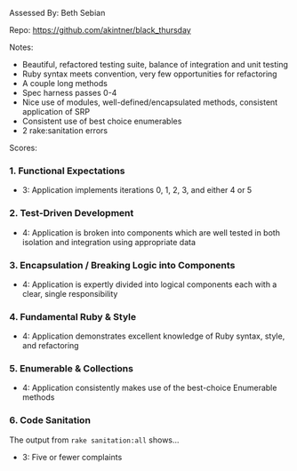 Assessed By: Beth Sebian

Repo: https://github.com/akintner/black_thursday

Notes: 
* Beautiful, refactored testing suite, balance of integration and unit testing
* Ruby syntax meets convention, very few opportunities for refactoring
* A couple long methods
* Spec harness passes 0-4
* Nice use of modules, well-defined/encapsulated methods, consistent application of SRP
* Consistent use of best choice enumerables
* 2 rake:sanitation errors

Scores:

### 1. Functional Expectations
* 3: Application implements iterations 0, 1, 2, 3, and either 4 or 5

### 2. Test-Driven Development
* 4: Application is broken into components which are well tested in both isolation and integration using appropriate data

### 3. Encapsulation / Breaking Logic into Components
* 4: Application is expertly divided into logical components each with a clear, single responsibility

### 4. Fundamental Ruby & Style
* 4:  Application demonstrates excellent knowledge of Ruby syntax, style, and refactoring

### 5. Enumerable & Collections
* 4: Application consistently makes use of the best-choice Enumerable methods

### 6. Code Sanitation
The output from `rake sanitation:all` shows...
* 3: Five or fewer complaints
